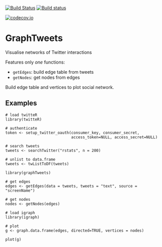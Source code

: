 [![Build Status](https://travis-ci.org/JohnCoene/graphTweets.svg?branch=master)](https://travis-ci.org/JohnCoene/graphTweets)
[![Build status](https://ci.appveyor.com/api/projects/status/t37a595yg5eb2sx6/branch/master?svg=true)](https://ci.appveyor.com/project/JohnCoene/graphtweets/branch/master)

[![codecov.io](https://codecov.io/github/JohnCoene/graphTweets/coverage.svg?branch=master)](https://codecov.io/github/JohnCoene/graphTweets?branch=master)

# GraphTweets #

Visualise networks of Twitter interactions

Features only *one* functions:

* `getEdges`: build edge table from tweets
* `getNodes`: get nodes from edges

Build edge table and vertices to plot social network.

## Examples ##

```
# load twitteR
library(twitteR)

# authenticate
token <- setup_twitter_oauth(consumer_key, consumer_secret, 
                             access_token=NULL, access_secret=NULL)

# search tweets
tweets <- searchTwitter("rstats", n = 200)

# unlist to data.frame
tweets <- twListToDF(tweets)

library(graphTweets)

# get edges
edges <- getEdges(data = tweets, tweets = "text", source = "screenName")

# get nodes
nodes <- getNodes(edges)

# load igraph
library(igraph)

# plot
g <- graph.data.frame(edges, directed=TRUE, vertices = nodes)

plot(g)
```